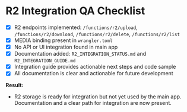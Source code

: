 # R2 Integration QA Checklist

- [x] R2 endpoints implemented: `/functions/r2/upload`, `/functions/r2/download`, `/functions/r2/delete`, `/functions/r2/list`
- [x] MEDIA binding present in `wrangler.toml`
- [x] No API or UI integration found in main app
- [x] Documentation added: `R2_INTEGRATION_STATUS.md` and `R2_INTEGRATION_GUIDE.md`
- [x] Integration guide provides actionable next steps and code sample
- [x] All documentation is clear and actionable for future development

**Result:**

- R2 storage is ready for integration but not yet used by the main app. Documentation and a clear path for integration are now present.
